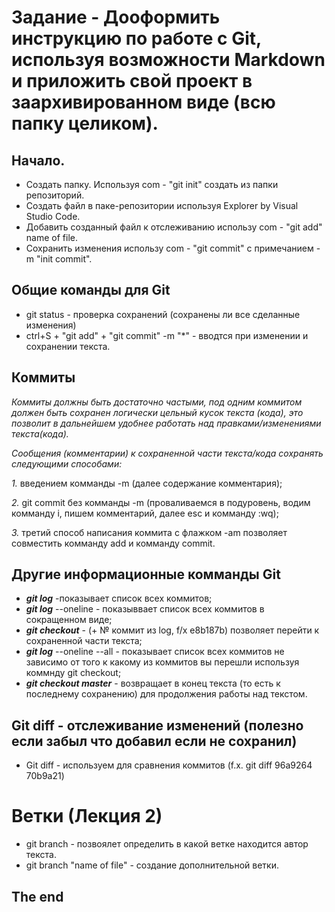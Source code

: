 # **Заданиe - Дооформить инструкцию по работе с Git, используя возможности Markdown и приложить свой проект в заархивированном виде (всю папку целиком).**
## Начало.
* Создать папку. Используя com - "git init" создать из папки репозиторий.
* Создать файл в паке-репозитории используя Explorer by Visual Studio Code. 
* Добавить созданный файл к отслеживанию использу com - "git add" name of file. 
* Сохранить изменения использу com - "git commit" c примечанием -m "init commit".
## Общие команды для Git
* git status - проверка сохранений (сохранены ли все сделанные изменения)
* ctrl+S + "git add" + "git commit" -m "*" - вводтся при изменении и сохранении текста.

 ## Коммиты
 *Коммиты должны быть достаточно частыми, под одним коммитом должен быть сохранен логически цельный кусок текста (кода), это позволит в дальнейшем удобнее работать над правками/изменениями текста(кода).*

 *Сообщения (комментарии) к сохраненной части текста/кода сохранять следующими способами:*

 *1.* введением комманды -m (далее содержание комментария);

 *2.* git commit без комманды -m (проваливаемся в подуровень, водим комманду i, пишем комментарий, далее esc и комманду :wq);
 
 *3.* третий способ написания коммита с флажком -am позволяет совместить комманду add и комманду commit.
 
 ## Другие информационные комманды Git
 * **_git log_** -показывает список всех коммитов;
 * **_git log_** --oneline - показыввает список всех коммитов в сокращенном виде;
 * **_git checkout_** - (+ № коммит из log, f/x e8b187b) позволяет перейти к сохраненной части текста;
 * **_git log_** --oneline --all - показывает список всех коммитов не зависимо от того к какому из коммитов вы перешли используя коммнду git checkout;
 * **_git checkout master_** - возвращает в конец текста (то есть к последнему сохранению) для продолжения работы над текстом.

 ## Git diff - отслеживание изменений (полезно если забыл что добавил если не сохранил)
 * Git diff - используем для сравнения коммитов (f.x. git diff 96a9264 70b9a21)

# **Ветки** (Лекция 2) 
* git branch - позвоялет определить в какой ветке находится автор текста.
* git branch "name of file" - создание дополнительной ветки.
 ## **The end**